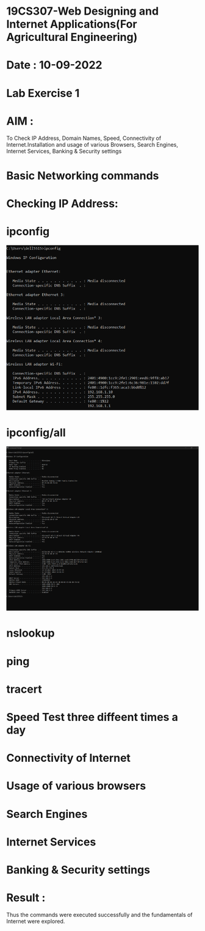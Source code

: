 # 19CS307-Web Designing and Internet Applications(For Agricultural Engineering)
# Date : 10-09-2022
# Lab Exercise 1
# AIM :
To Check IP Address, Domain Names, Speed, Connectivity of Internet.Installation and usage of various Browsers, Search Engines, Internet Services, Banking & Security settings
# Basic Networking commands
# Checking IP Address:
# ipconfig
![alt text](https://github.com/Niranjana05-cloud/Experiment-1/blob/main/A.png)

# ipconfig/all
![alt text](https://github.com/Niranjana05-cloud/Experiment-1/blob/main/B.png)

# nslookup


# ping


# tracert


# Speed Test three diffeent times a day


# Connectivity of Internet


# Usage of various browsers


# Search Engines


# Internet Services


# Banking & Security settings


# Result :
Thus the commands were executed successfully and the fundamentals of Internet were explored.
